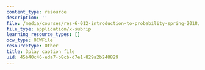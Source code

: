 ```yaml
---
content_type: resource
description: ''
file: /media/courses/res-6-012-introduction-to-probability-spring-2018/45b40c46eda7b8cbd7e1829a2b248829_eXf2Zak-s0o.srt
file_type: application/x-subrip
learning_resource_types: []
ocw_type: OCWFile
resourcetype: Other
title: 3play caption file
uid: 45b40c46-eda7-b8cb-d7e1-829a2b248829
---
```

